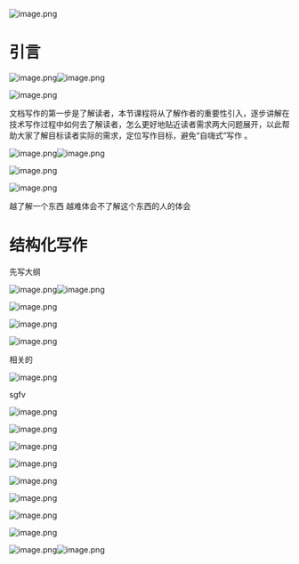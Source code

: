 ![image.png](./assets/image.png)

# 引言

![image.png](./assets/1702909248527-image.png)![image.png](./assets/1702909281353-image.png)

![image.png](./assets/1702909287643-image.png)

文档写作的第一步是了解读者，本节课程将从了解作者的重要性引入，逐步讲解在技术写作过程中如何去了解读者，怎么更好地贴近读者需求两大问题展开，以此帮助大家了解目标读者实际的需求，定位写作目标，避免“自嗨式”写作 。

![image.png](./assets/1702909450071-image.png)![image.png](./assets/1702909509243-image.png)

![image.png](./assets/1702909512120-image.png)

![image.png](./assets/1702909625726-image.png)

越了解一个东西 越难体会不了解这个东西的人的体会

# 结构化写作

先写大纲

![image.png](./assets/1702994090021-image.png)![image.png](./assets/1702994109240-image.png)

![image.png](./assets/1702994150307-image.png)

![image.png](./assets/1702994232134-image.png)

![image.png](./assets/1702994262281-image.png)

相关的

![image.png](./assets/1702994321971-image.png)







sgfv

![image.png](./assets/1703169960229-image.png)

![image.png](./assets/1703169989511-image.png)

![image.png](./assets/1703170102501-image.png)

![image.png](./assets/1703170136288-image.png)



![image.png](./assets/1703170151035-image.png)


![image.png](./assets/1703170231426-image.png)



![image.png](./assets/1703170262257-image.png)



![image.png](./assets/1703170293654-image.png)


![image.png](./assets/1703170375211-image.png)![image.png](./assets/1703170402808-image.png)
